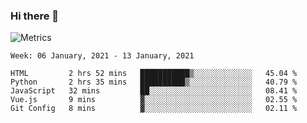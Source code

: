 ### Hi there 👋

![Metrics](https://github.com/radoapx/radoapx/blob/main/github-metrics.svg)

<!--START_SECTION:waka-->
```text
Week: 06 January, 2021 - 13 January, 2021

HTML         2 hrs 52 mins   ███████████▒░░░░░░░░░░░░░   45.04 % 
Python       2 hrs 35 mins   ██████████▒░░░░░░░░░░░░░░   40.79 % 
JavaScript   32 mins         ██░░░░░░░░░░░░░░░░░░░░░░░   08.41 % 
Vue.js       9 mins          ▓░░░░░░░░░░░░░░░░░░░░░░░░   02.55 % 
Git Config   8 mins          ▓░░░░░░░░░░░░░░░░░░░░░░░░   02.11 % 
```
<!--END_SECTION:waka-->

<!--
**radoapx/radoapx** is a ✨ _special_ ✨ repository because its `README.md` (this file) appears on your GitHub profile.

Here are some ideas to get you started:

- 🔭 I’m currently working on ...
- 🌱 I’m currently learning ...
- 👯 I’m looking to collaborate on ...
- 🤔 I’m looking for help with ...
- 💬 Ask me about ...
- 📫 How to reach me: ...
- 😄 Pronouns: ...
- ⚡ Fun fact: ...
-->
